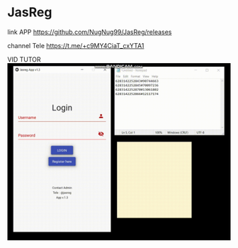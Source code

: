 # JasReg
link APP
https://github.com/NugNug99/JasReg/releases

channel Tele
https://t.me/+c9MY4CiaT_cxYTA1

VID TUTOR
![](tutor.gif)



